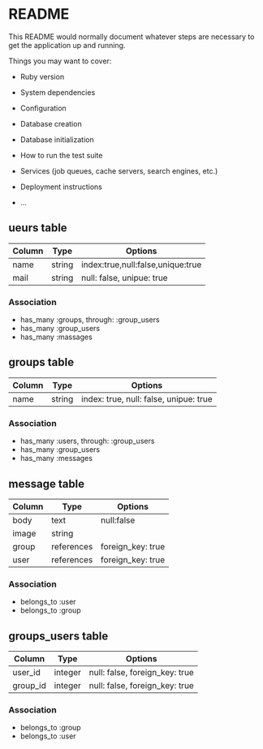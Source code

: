 # README

This README would normally document whatever steps are necessary to get the
application up and running.

Things you may want to cover:

* Ruby version

* System dependencies

* Configuration

* Database creation

* Database initialization

* How to run the test suite

* Services (job queues, cache servers, search engines, etc.)

* Deployment instructions

* ...

## ueurs table
|Column|Type|Options|
|------|----|-------|
|name|string|index:true,null:false,unique:true|
|mail|string|null: false, unipue: true|

### Association
- has_many :groups, through: :group_users
- has_many :group_users
- has_many :massages

## groups table
|Column|Type|Options|
|------|----|-------|
|name|string|index: true, null: false, unipue: true|

### Association

- has_many :users, through: :group_users
- has_many :group_users
- has_many :messages

## message table
|Column|Type|Options|
|------|----|-------|
|body|text|null:false|
|image|string|
|group|references|foreign_key: true|
|user|references|foreign_key: true|

### Association

- belongs_to :user
- belongs_to :group


## groups_users table

|Column|Type|Options|
|------|----|-------|
|user_id|integer|null: false, foreign_key: true|
|group_id|integer|null: false, foreign_key: true|

### Association
- belongs_to :group
- belongs_to :user
